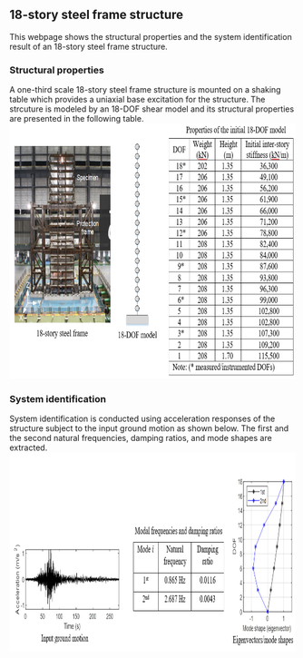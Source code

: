 ## 18-story steel frame structure
This webpage shows the structural properties and the system identification result of an 18-story steel frame structure.

### Structural properties ###
A one-third scale 18-story steel frame structure is mounted on a shaking table  which provides a uniaxial base excitation for the structure. The strcuture is modeled by an 18-DOF shear model and its structural properties are presented in the following table.  
<img src="https://github.com/yotsuki3/eighteen-story-structure/blob/main/Figure/18StoryModel.PNG?raw=true" width="750" height="450" />

### System identification ###
System identification is conducted using acceleration responses of the structure subject to the input ground motion as shown below. The first and the second natural frequencies, damping ratios, and mode shapes are extracted.
<img src="https://github.com/yotsuki3/eighteen-story-structure/blob/main/Figure/18StoryExperimentSystemID.PNG?raw=false" width="850" height="350" />
